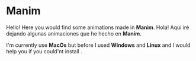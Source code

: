 # Manim
Hello! Here you would find some animations made in **Manim**.
Hola! Aquí iré dejando algunas animaciones que he hecho en **Manim**.

I'm currently use **MacOs** but before I used **Windows** and **Linux** and I would help you if you could'nt install .
